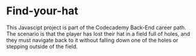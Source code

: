 # Find-your-hat
This Javascipt project is part of the Codecademy Back-End career path. The scenario is that the player has lost their hat in a field full of holes, and they must navigate back to it without falling down one of the holes or stepping outside of the field.

